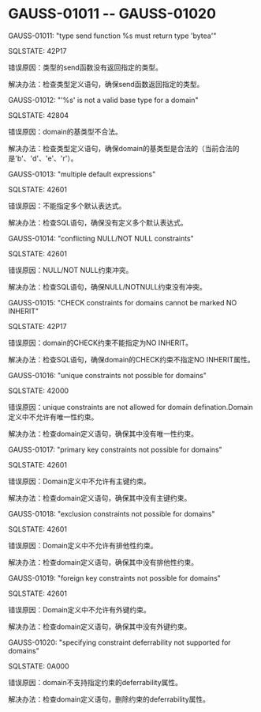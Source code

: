 # GAUSS-01011 -- GAUSS-01020<a name="ZH-CN_TOPIC_0302073406"></a>

GAUSS-01011: "type send function %s must return type 'bytea'"

SQLSTATE: 42P17

错误原因：类型的send函数没有返回指定的类型。

解决办法：检查类型定义语句，确保send函数返回指定的类型。

GAUSS-01012: "'%s' is not a valid base type for a domain"

SQLSTATE: 42804

错误原因：domain的基类型不合法。

解决办法：检查类型定义语句，确保domain的基类型是合法的（当前合法的是'b'、'd'、'e'、'r'）。

GAUSS-01013: "multiple default expressions"

SQLSTATE: 42601

错误原因：不能指定多个默认表达式。

解决办法：检查SQL语句，确保没有定义多个默认表达式。

GAUSS-01014: "conflicting NULL/NOT NULL constraints"

SQLSTATE: 42601

错误原因：NULL/NOT NULL约束冲突。

解决办法：检查SQL语句，确保NULL/NOTNULL约束没有冲突。

GAUSS-01015: "CHECK constraints for domains cannot be marked NO INHERIT"

SQLSTATE: 42P17

错误原因：domain的CHECK约束不能指定为NO INHERIT。

解决办法：检查SQL语句，确保domain的CHECK约束不指定NO INHERIT属性。

GAUSS-01016: "unique constraints not possible for domains"

SQLSTATE: 42000

错误原因：unique constraints are not allowed for domain defination.Domain定义中不允许有唯一性约束。

解决办法：检查domain定义语句，确保其中没有唯一性约束。

GAUSS-01017: "primary key constraints not possible for domains"

SQLSTATE: 42601

错误原因：Domain定义中不允许有主键约束。

解决办法：检查domain定义语句，确保其中没有主键约束。

GAUSS-01018: "exclusion constraints not possible for domains"

SQLSTATE: 42601

错误原因：Domain定义中不允许有排他性约束。

解决办法：检查domain定义语句，确保其中没有排他性约束。

GAUSS-01019: "foreign key constraints not possible for domains"

SQLSTATE: 42601

错误原因：Domain定义中不允许有外键约束。

解决办法：检查domain定义语句，确保其中没有外键约束。

GAUSS-01020: "specifying constraint deferrability not supported for domains"

SQLSTATE: 0A000

错误原因：domain不支持指定约束的deferrability属性。

解决办法：检查domain定义语句，删除约束的deferrability属性。

